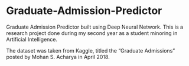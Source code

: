 # Graduate-Admission-Predictor
Graduate Admission Predictor built using Deep Neural Network. This is a research project done during my second year as a student minoring in Artificial Intelligence.

The dataset was taken from Kaggle, titled the “Graduate Admissions” posted by Mohan S. Acharya in April 2018.

